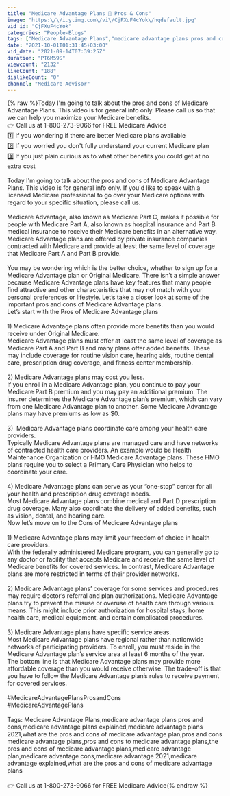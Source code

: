 ```yaml
---
title: "Medicare Advantage Plans 🤔 Pros & Cons"
image: "https:\/\/i.ytimg.com\/vi\/CjFXuF4cYok\/hqdefault.jpg"
vid_id: "CjFXuF4cYok"
categories: "People-Blogs"
tags: ["Medicare Advantage Plans","medicare advantage plans pros and cons","medicare advantage plans explained"]
date: "2021-10-01T01:31:45+03:00"
vid_date: "2021-09-14T07:39:25Z"
duration: "PT6M59S"
viewcount: "2132"
likeCount: "188"
dislikeCount: "0"
channel: "Medicare Advisor"
---
```

{% raw %}Today I'm going to talk about the pros and cons of Medicare Advantage Plans. This video is for general info only. Please call us so that we can help you maximize your Medicare benefits.<br />👉 Call us at 1-800-273-9066 for FREE Medicare Advice <br />1️⃣ If you wondering if there are better Medicare plans available<br />2️⃣ If you worried you don't fully understand your current Medicare plan<br />3️⃣ If you just plain curious as to what other benefits you could get at no extra cost<br /><br />Today I'm going to talk about the pros and cons of Medicare Advantage Plans. This video is for general info only. If you'd like to speak with a licensed Medicare professional to go over your Medicare options with regard to your specific situation, please call us.<br /><br />Medicare Advantage, also known as Medicare Part C, makes it possible for people with Medicare Part A, also known as hospital insurance and Part B medical insurance to receive their Medicare benefits in an alternative way. Medicare Advantage plans are offered by private insurance companies contracted with Medicare and provide at least the same level of coverage that Medicare Part A and Part B provide.<br /><br />You may be wondering which is the better choice, whether to sign up for a Medicare Advantage plan or Original Medicare. There isn’t a simple answer because Medicare Advantage plans have key features that many people find attractive and other characteristics that may not match with your personal preferences or lifestyle. Let’s take a closer look at some of the important pros and cons of Medicare Advantage plans.<br />Let’s start with the Pros of Medicare Advantage plans<br /><br />1) Medicare Advantage plans often provide more benefits than you would receive under Original Medicare.<br />Medicare Advantage plans must offer at least the same level of coverage as Medicare Part A and Part B and many plans offer added benefits. These may include coverage for routine vision care, hearing aids, routine dental care, prescription drug coverage, and fitness center membership.<br /><br />2) Medicare Advantage plans may cost you less.<br />If you enroll in a Medicare Advantage plan, you continue to pay your Medicare Part B premium and you may pay an additional premium. The insurer determines the Medicare Advantage plan’s premium, which can vary from one Medicare Advantage plan to another. Some Medicare Advantage plans may have premiums as low as $0.<br /><br />3)  Medicare Advantage plans coordinate care among your health care providers.<br />Typically Medicare Advantage plans are managed care and have networks of contracted health care providers. An example would be Health Maintenance Organization or HMO Medicare Advantage plans. These HMO plans require you to select a Primary Care Physician who helps to coordinate your care.<br /><br />4) Medicare Advantage plans can serve as your “one-stop” center for all your health and prescription drug coverage needs.<br />Most Medicare Advantage plans combine medical and Part D prescription drug coverage. Many also coordinate the delivery of added benefits, such as vision, dental, and hearing care. <br />Now let’s move on to the Cons of Medicare Advantage plans<br /><br />1) Medicare Advantage plans may limit your freedom of choice in health care providers.<br />With the federally administered Medicare program, you can generally go to any doctor or facility that accepts Medicare and receive the same level of Medicare benefits for covered services. In contrast, Medicare Advantage plans are more restricted in terms of their provider networks. <br /><br />2) Medicare Advantage plans’ coverage for some services and procedures may require doctor’s referral and plan authorizations. Medicare Advantage plans try to prevent the misuse or overuse of health care through various means. This might include prior authorization for hospital stays, home health care, medical equipment, and certain complicated procedures. <br /><br />3) Medicare Advantage plans have specific service areas.<br />Most Medicare Advantage plans have regional rather than nationwide networks of participating providers. To enroll, you must reside in the Medicare Advantage plan’s service area at least 6 months of the year.<br />The bottom line is that Medicare Advantage plans may provide more affordable coverage than you would receive otherwise. The trade-off is that you have to follow the Medicare Advantage plan’s rules to receive payment for covered services.<br /><br />#MedicareAdvantagePlansProsandCons<br />#MedicareAdvantagePlans<br /><br />Tags: Medicare Advantage Plans,medicare advantage plans pros and cons,medicare advantage plans explained,medicare advantage plans 2021,what are the pros and cons of medicare advantage plan,pros and cons medicare advantage plans,pros and cons to medicare advantage plans,the pros and cons of medicare advantage plans,medicare advantage plan,medicare advantage cons,medicare advantage 2021,medicare advantage explained,what are the pros and cons of medicare advantage plans<br /><br />👉 Call us at 1-800-273-9066 for FREE Medicare Advice{% endraw %}
